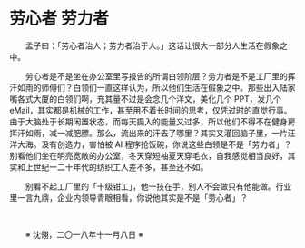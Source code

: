 # 劳心者 劳力者

&emsp;&emsp;孟子曰：「劳心者治人；劳力者治于人。」这话让很大一部分人生活在假象之中。

&emsp;&emsp;劳心者是不是坐在办公室里写报告的所谓白领阶层？劳力者是不是工厂里的挥汗如雨的师傅们？白领们一直这样认为，所以他们生活在假象之中。那些出入陆家嘴各式大厦的白领们啊，充其量不过是会念几个洋文，美化几个 PPT，发几个 eMail，其实都是机械的工作，甚至用不着长时间的思考，仅凭过时的直觉行事。由于大脑处于长期闲置状态，而每天摄入的能量又过多，所以他们不得不在健身房挥汗如雨，减一减肥膘。那么，流出来的汗去了哪里？其实又灌回脑子里，一片汪洋大海。没有创造力，害怕被 AI 程序抢饭碗，你说这些白领是不是「劳力者」？别看他们坐在明亮宽敞的办公室，冬天穿短袖夏天穿毛衣，自我感觉相当良好，其实和上世纪一二十年代的纺织工人差不多，甚至还不如。

&emsp;&emsp;别看不起工厂里的「十级钳工」，他一技在手，别人不会做只有他能做。行业里一言九鼎，企业内领导青眼相看，你说他其实是不是「劳心者」？

&emsp;&emsp;

&emsp;&emsp;※ 沈翎，二〇一八年十一月八日 ※